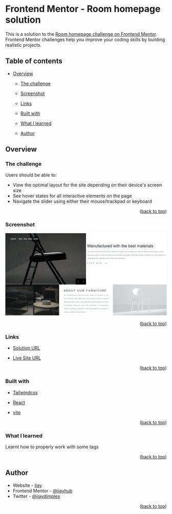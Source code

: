 <div id='top'></div>

# Frontend Mentor - Room homepage solution

This is a solution to the [Room homepage challenge on Frontend Mentor](https://www.frontendmentor.io/challenges/room-homepage-BtdBY_ENq). Frontend Mentor challenges help you improve your coding skills by building realistic projects. 

## Table of contents

- [Overview](#overview)
  - [The challenge](#the-challenge)
  - [Screenshot](#screenshot)
  - [Links](#links)

  - [Built with](#built-with)
  - [What I learned](#what-i-learned)
  
  - [Author](#author)




## Overview

### The challenge

Users should be able to:

- View the optimal layout for the site depending on their device's screen size
- See hover states for all interactive elements on the page
- Navigate the slider using either their mouse/trackpad or keyboard

<p align="right">(<a href="#top">back to top</a>)</p>

### Screenshot

<img src="./src/assets/FireShot Capture 187 - Room Homepage - 127.0.0.1.png">

<p align="right">(<a href="#top">back to top</a>)</p>


### Links

- [Solution URL](https://github.com/ijayhub/room-homepage)

- [Live Site URL](https://hompage-room.netlify.app)

<p align="right">(<a href="#top">back to top</a>)</p>

### Built with

- [Tailwindcss](https://tailwindcss.com/)

- [React](https://reactjs.org/)
 
- [vite](https://vitejs.dev/guide/#scaffolding-your-first-vite-project)

<p align="right">(<a href="#top">back to top</a>)</p>



### What I learned
Learnt how to properly work with some tags

<p align="right">(<a href="#top">back to top</a>)</p>


## Author

- Website - [Ijay](https://portfolio-ijay.netlify.app/)
- Frontend Mentor - [@ijayhub](https://www.frontendmentor.io/profile/ijayhub)
- Twitter - [@ijaydimples](https://twitter.com/ijaydimples)

<p align="right">(<a href="#top">back to top</a>)</p>


